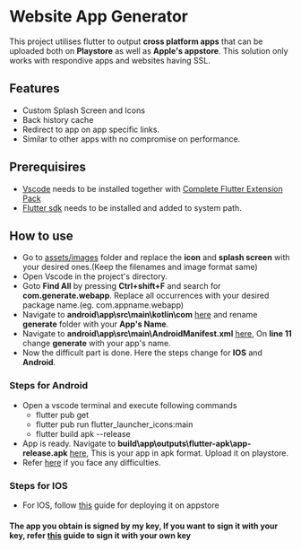 # Website App Generator

This project utilises flutter to output **cross platform apps** that can be uploaded both on **Playstore** as well as **Apple's appstore**. This solution only works with respondive apps and websites having SSL.

## Features

* Custom Splash Screen and Icons
* Back history cache
* Redirect to app on app specific links.
* Similar to other apps with no compromise on performance.

## Prerequisires

* [Vscode](https://code.visualstudio.com/download) needs to be installed together with [Complete Flutter Extension Pack](https://marketplace.visualstudio.com/items?itemName=GulajavaMinistudio.complete-flutter-extension-pack)
* [Flutter sdk](https://flutter.dev/docs/get-started/install) needs to be installed and added to system path.

## How to use

* Go to [assets/images](./assets/images/) folder and replace the **icon** and **splash screen** with your desired ones.(Keep the filenames and image format same)
* Open Vscode in the project's directory.
* Goto **Find All** by pressing **Ctrl+shift+F** and search for **com.generate.webapp**. Replace all occurrences with your desired package name.(eg. com.appname.webapp)
* Navigate to **android\app\src\main\kotlin\com** [here](./android/app/src/main/kotlin/com/) and rename **generate** folder with your **App's Name**.
* Navigate to **android\app\src\main\AndroidManifest.xml** [here](./android/app/src/main/AndroidManifest.xml), On **line 11** change **generate** with your app's name.
* Now the difficult part is done. Here the steps change for **IOS** and **Android**.

### **Steps for Android**

* Open a vscode terminal and execute following commands
  * flutter pub get
  * flutter pub run flutter_launcher_icons:main
  * flutter build apk --release
* App is ready. Navigate to **build\app\outputs\flutter-apk\app-release.apk** [here](./build/app/outputs/flutter-apk/app-release.apk), This is your app in apk format. Upload it on playstore.
* Refer [here](https://flutter.dev/docs/deployment/android) if you face any difficulties.

### **Steps for IOS**

* For IOS, follow [this](https://flutter.dev/docs/deployment/ios) guide for deploying it on appstore

#### The app you obtain is signed by my key, If you want to sign it with your key, refer [this](https://flutter.dev/docs/deployment/android) guide to sign it with your own key
